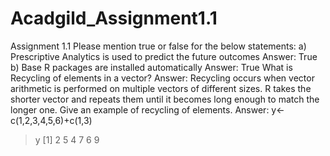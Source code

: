 # Acadgild_Assignment1.1
Assignment 1.1
Please mention true or false for the below statements:
a) Prescriptive Analytics is used to predict the future outcomes
Answer: True
b) Base R packages are installed automatically
Answer: True
What is Recycling of elements in a vector?
Answer: Recycling occurs when vector arithmetic is performed on multiple vectors of different sizes. R takes the shorter vector and repeats them until it becomes long enough to match the longer one.
Give an example of recycling of elements.
Answer: y<- c(1,2,3,4,5,6)+c(1,3)
> y
[1] 2 5 4 7 6 9
